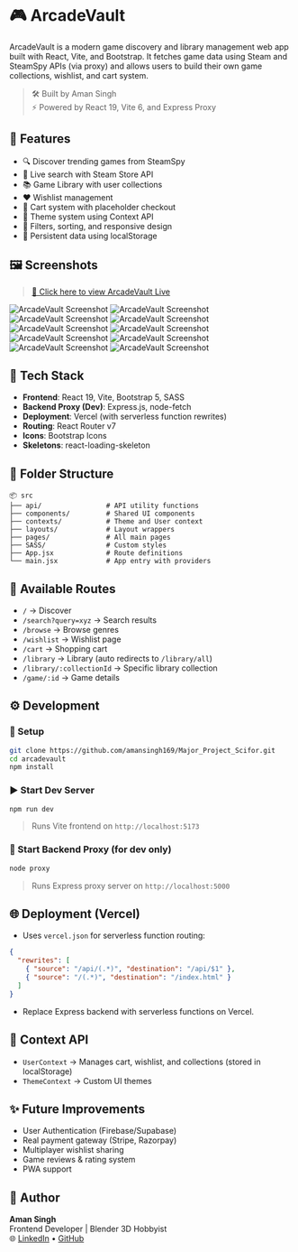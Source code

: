 # 🎮 ArcadeVault

ArcadeVault is a modern game discovery and library management web app built with React, Vite, and Bootstrap. It fetches game data using Steam and SteamSpy APIs (via proxy) and allows users to build their own game collections, wishlist, and cart system.

> 🛠 Built by Aman Singh  
> ⚡ Powered by React 19, Vite 6, and Express Proxy

## 🚀 Features

- 🔍 Discover trending games from SteamSpy
- 🔎 Live search with Steam Store API
- 📚 Game Library with user collections
- ❤️ Wishlist management
- 🛒 Cart system with placeholder checkout
- 🎨 Theme system using Context API
- 🔧 Filters, sorting, and responsive design
- 🧠 Persistent data using localStorage

## 🖼 Screenshots

> [🚀 Click here to view ArcadeVault Live](https://arcadevault.vercel.app)

![ArcadeVault Screenshot](https://media.discordapp.net/attachments/1238915463321358607/1388083263452741662/Screenshot_89.png?ex=685fb0c7&is=685e5f47&hm=2404ea9d9cc38028408235fb51b6002bda23a49c277a4dd67b0730002722062b&=&format=webp&quality=lossless&width=1603&height=902)
![ArcadeVault Screenshot](https://media.discordapp.net/attachments/1238915463321358607/1388083267231678485/Screenshot_86.png?ex=685fb0c8&is=685e5f48&hm=79a6be58fbc6e8c05d652a3456cae05c8aa270e9a243669241658ddd65655778&=&format=webp&quality=lossless&width=1603&height=902)
![ArcadeVault Screenshot](https://media.discordapp.net/attachments/1238915463321358607/1388083263901536336/Screenshot_81.png?ex=685fb0c7&is=685e5f47&hm=174107471f219535a8512b3601e9b952fa7cf34d7e5e46fae54bc098e1a46f1a&=&format=webp&quality=lossless&width=1603&height=902)
![ArcadeVault Screenshot](https://media.discordapp.net/attachments/1238915463321358607/1388083264509575239/Screenshot_82.png?ex=685fb0c7&is=685e5f47&hm=3de6a7dceb740955b90e0ac76d7e912ca9982b04d1b08e9fb8c63d34a9213ff9&=&format=webp&quality=lossless&width=1603&height=902)
![ArcadeVault Screenshot](https://media.discordapp.net/attachments/1238915463321358607/1388083264849449082/Screenshot_83.png?ex=685fb0c7&is=685e5f47&hm=6a0ef5ef88e294368b5dd54520b48264edfd1bc44f0a2bae84e933612d9979fa&=&format=webp&quality=lossless&width=1768&height=737)
![ArcadeVault Screenshot](https://media.discordapp.net/attachments/1238915463321358607/1388083265243578506/Screenshot_84.png?ex=685fb0c7&is=685e5f47&hm=03325af9bb30fb733f4303e901cf4e72168103902d88b3d7a36577642821ff4e&=&format=webp&quality=lossless&width=1603&height=902)
![ArcadeVault Screenshot](https://cdn.discordapp.com/attachments/1238915463321358607/1388083265604157521/Screenshot_2025-06-23_115527.png?ex=685fb0c7&is=685e5f47&hm=2297963532e556343063d3b29996b1cf327567ceb0ca726eebe1ed7fa568c89e&)
![ArcadeVault Screenshot](https://media.discordapp.net/attachments/1238915463321358607/1388083266141032478/Screenshot_85.png?ex=685fb0c7&is=685e5f47&hm=e98cbd59ba49e366cd9ee03c10a19db6ecbae84dcc311d74ccfdbbcdc701e56a&=&format=webp&quality=lossless&width=1603&height=902)
![ArcadeVault Screenshot](https://media.discordapp.net/attachments/1238915463321358607/1388083266460057650/Screenshot_2025-06-23_180225.png?ex=685fb0c8&is=685e5f48&hm=94cdb30f11ca1a35f10c6e6ad75decdae4ae5e0fcbf6694c5977afd64d7b320f&=&format=webp&quality=lossless)
![ArcadeVault Screenshot](https://media.discordapp.net/attachments/1238915463321358607/1388083266757595216/Screenshot_2025-06-23_180338.png?ex=685fb0c8&is=685e5f48&hm=80b1b867ad08f57369af12c07adcf0e4fecfb9ccff9c48b3cb3e968e386370b0&=&format=webp&quality=lossless)

## 🧱 Tech Stack

- **Frontend**: React 19, Vite, Bootstrap 5, SASS
- **Backend Proxy (Dev)**: Express.js, node-fetch
- **Deployment**: Vercel (with serverless function rewrites)
- **Routing**: React Router v7
- **Icons**: Bootstrap Icons
- **Skeletons**: react-loading-skeleton

## 📂 Folder Structure

```
📦 src
├── api/                # API utility functions
├── components/         # Shared UI components
├── contexts/           # Theme and User context
├── layouts/            # Layout wrappers
├── pages/              # All main pages
├── SASS/               # Custom styles
├── App.jsx             # Route definitions
└── main.jsx            # App entry with providers
```

## 🧩 Available Routes

- `/` → Discover
- `/search?query=xyz` → Search results
- `/browse` → Browse genres
- `/wishlist` → Wishlist page
- `/cart` → Shopping cart
- `/library` → Library (auto redirects to `/library/all`)
- `/library/:collectionId` → Specific library collection
- `/game/:id` → Game details

## ⚙️ Development

### 🔧 Setup

```bash
git clone https://github.com/amansingh169/Major_Project_Scifor.git
cd arcadevault
npm install
```

### ▶️ Start Dev Server

```bash
npm run dev
```

> Runs Vite frontend on `http://localhost:5173`

### 🔁 Start Backend Proxy (for dev only)

```bash
node proxy
```

> Runs Express proxy server on `http://localhost:5000`

## 🌐 Deployment (Vercel)

- Uses `vercel.json` for serverless function routing:

```json
{
  "rewrites": [
    { "source": "/api/(.*)", "destination": "/api/$1" },
    { "source": "/(.*)", "destination": "/index.html" }
  ]
}
```

- Replace Express backend with serverless functions on Vercel.

## 🧠 Context API

- `UserContext` → Manages cart, wishlist, and collections (stored in localStorage)
- `ThemeContext` → Custom UI themes

## ✨ Future Improvements

- User Authentication (Firebase/Supabase)
- Real payment gateway (Stripe, Razorpay)
- Multiplayer wishlist sharing
- Game reviews & rating system
- PWA support

## 👤 Author

**Aman Singh**  
Frontend Developer | Blender 3D Hobbyist  
🌐 [LinkedIn](https://www.linkedin.com/in/aman-singh-b69a7120b/) • [GitHub](https://github.com/amansingh169)
